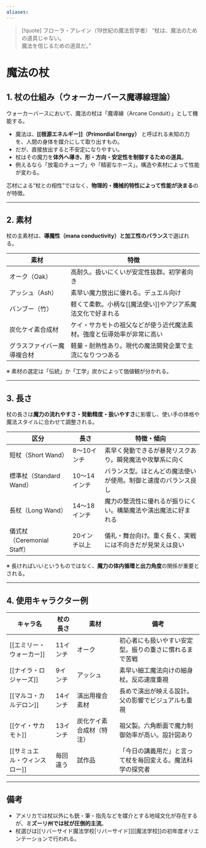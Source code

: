 ```yaml
---
aliases:
---
```

>[!quote] フローラ・アレイン（19世紀の魔法哲学者）
“杖は、魔法のための道具じゃない。  
>魔法を信じるための道具だ。”  

# 魔法の杖

## 1. 杖の仕組み（ウォーカーバース魔導線理論）

ウォーカーバースにおいて、魔法の杖は「魔導線（Arcane Conduit）」として機能する。

- 魔法は、**[[根源エネルギー]]（Primordial Energy）** と呼ばれる未知の力を、人間の身体を媒介にして取り出すもの。
- だが、直接放出すると不安定になりやすい。
- 杖はその魔力を**体外へ導き、形・方向・安定性を制御するための道具**。
- 例えるなら「放電のチューブ」や「精密なホース」。構造や素材によって性能が変わる。

芯材による“杖との相性”ではなく、**物理的・機械的特性によって性能が決まる**のが特徴。

---

## 2. 素材

杖の主素材は、**導魔性（mana conductivity）と加工性のバランス**で選ばれる。

| 素材            | 特徴                                  |
| ------------- | ----------------------------------- |
| オーク（Oak）      | 高耐久。扱いにくいが安定性抜群。初学者向き               |
| アッシュ（Ash）     | 素早い魔力放出に優れる。デュエル向け                  |
| バンブー（竹）       | 軽くて柔軟。小柄な[[魔法使い]]やアジア系魔法文化で好まれる     |
| 炭化ケイ素合成材      | ケイ・サカモトの祖父などが使う近代魔法素材。強度と伝導効率が非常に高い |
| グラスファイバー魔導複合材 | 軽量・耐熱性あり。現代の魔法開発企業で主流になりつつある        |

※ 素材の選定は「伝統」か「工学」炭かによって価値観が分かれる。

---

## 3. 長さ

杖の長さは**魔力の流れやすさ・発動精度・扱いやすさ**に影響し、使い手の体格や魔法スタイルに合わせて調整される。

| 区分 | 長さ | 特徴・傾向 |
|------|------|------------|
| 短杖（Short Wand） | 8〜10インチ | 素早く発動できるが暴発リスクあり。瞬発魔法や攻撃系に向く |
| 標準杖（Standard Wand） | 10〜14インチ | バランス型。ほとんどの魔法使いが使用。制御と速度のバランス良し |
| 長杖（Long Wand） | 14〜18インチ | 魔力の整流性に優れるが振りにくい。構築魔法や演出魔法に好まれる |
| 儀式杖（Ceremonial Staff） | 20インチ以上 | 儀礼・舞台向け。重く長く、実戦には不向きだが見栄えは良い |

※ 長ければいいというものではなく、**魔力の体内循環と出力角度**の関係が重要とされる。

---

## 4. 使用キャラクター例

| キャラ名 | 杖の長さ | 素材 | 備考 |
|----------|-----------|------|------|
| [[エミリー・ウォーカー]] | 11インチ | オーク | 初心者にも扱いやすい安定型。振りの重さに慣れるまで苦戦 |
| [[ナイラ・ロジャーズ]] | 9インチ | アッシュ | 素早い細工魔法向けの細身杖。反応速度重視 |
| [[マルコ・カルデロン]] | 14インチ | 演出用複合素材 | 長めで演出が映える設計。父の影響でビジュアルも重視 |
| [[ケイ・サカモト]] | 13インチ | 炭化ケイ素合成材（特注） | 祖父製。六角断面で魔力制御効率が高い。設計図あり |
| [[サミュエル・ウィンスロー]] | 毎回違う | 試作品 | 「今日の講義用だ」と言って杖を毎回変える。魔法科学の探究者 |

---

## 備考

- アメリカでは杖以外にも銃・筆・指先などを媒介とする地域文化が存在するが、**ミズーリ州では杖が圧倒的主流**。
- 杖選びは[[リバーサイド魔法学校|リバーサイド]][[魔法学校]]の初年度オリエンテーションで行われる。

